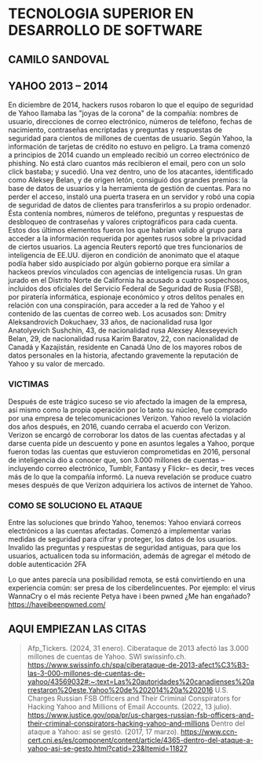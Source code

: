 # TECNOLOGIA SUPERIOR EN DESARROLLO DE SOFTWARE
## CAMILO SANDOVAL
## YAHOO 2013 – 2014
En diciembre de 2014, hackers rusos robaron lo que el equipo de seguridad de Yahoo llamaba las "joyas de la corona" de la compañía: nombres de usuario, direcciones de correo electrónico, números de teléfono, fechas de nacimiento, contraseñas encriptadas y preguntas y respuestas de seguridad para cientos de millones de cuentas de usuario. Según Yahoo, la información de tarjetas de crédito no estuvo en peligro.
La trama comenzó a principios de 2014 cuando un empleado recibió un correo electrónico de phishing. No está claro cuantos más recibieron el email, pero con un solo click bastaba; y sucedió. Una vez dentro, uno de los atacantes, identificado como Aleksey Belan, y de origen letón, consiguió dos grandes premios: la base de datos de usuarios y la herramienta de gestión de cuentas. Para no perder el acceso, instaló una puerta trasera en un servidor y robó una copia de seguridad de datos de clientes para transferirlos a su propio ordenador. Ésta contenía nombres, números de teléfono, preguntas y respuestas de desbloqueo de contraseñas y valores criptográficos para cada cuenta. Estos dos últimos elementos fueron los que habrían valido al grupo para acceder a la información requerida por agentes rusos sobre la privacidad de ciertos usuarios.
La agencia Reuters reportó que tres funcionarios de inteligencia de EE.UU. dijeron en condición de anonimato que el ataque podía haber sido auspiciado por algún gobierno porque era similar a hackeos previos vinculados con agencias de inteligencia rusas.
Un gran jurado en el Distrito Norte de California ha acusado a cuatro sospechosos, incluidos dos oficiales del Servicio Federal de Seguridad de Rusia (FSB), por piratería informática, espionaje económico y otros delitos penales en relación con una conspiración, para acceder a la red de Yahoo y el contenido de las cuentas de correo web. Los acusados son:
    Dmitry Aleksandrovich Dokuchaev, 33 años, de nacionalidad rusa
    Igor Anatolyevich Sushchin, 43, de nacionalidad rusa
    Alexsey Alexseyevich Belan, 29, de nacionalidad rusa
    Karim Baratov, 22, con nacionalidad de Canadá y Kazajistán, residente en Canadá
Uno de los mayores robos de datos personales en la historia, afectando gravemente la reputación de Yahoo y su valor de mercado.
### VICTIMAS
Después de este trágico suceso se vio afectado la imagen de la empresa, así mismo como la propia operación por lo tanto su núcleo, fue comprado por una empresa de telecomunicaciones Verizon. Yahoo reveló la violación dos años después, en 2016, cuando cerraba el acuerdo con Verizon. Verizon se encargó de corroborar los datos de las cuentas afectadas y al darse cuenta pide un descuento y pone en asuntos legales a Yahoo, porque fueron todas las cuentas que estuvieron comprometidas en 2016, personal de inteligencia dio a conocer que, son 3.000 millones de cuentas –incluyendo correo electrónico, Tumblr, Fantasy y Flickr– es decir, tres veces más de lo que la compañía informó.
La nueva revelación se produce cuatro meses después de que Verizon adquiriera los activos de internet de Yahoo.
### COMO SE SOLUCIONO EL ATAQUE
Entre las soluciones que brindo Yahoo, tenemos:
Yahoo enviará correos electrónicos a las cuentas afectadas.
Comenzó a implementar varias medidas de seguridad para cifrar y proteger, los datos de los usuarios.
Invalido las preguntas y respuestas de seguridad antiguas, para que los usuarios, actualicen toda su información, además de agregar el método de doble autenticación 2FA

Lo que antes parecía una posibilidad remota, se está convirtiendo en una experiencia común: ser presa de los ciberdelincuentes. Por ejemplo: el virus WannaCry o el más reciente Petya
have i been pwned
¿Me han engañado?
https://haveibeenpwned.com/

## AQUI EMPIEZAN LAS CITAS
> Afp_Tickers. (2024, 31 enero). Ciberataque de 2013 afectó las 3.000 millones de cuentas de Yahoo. SWI swissinfo.ch. https://www.swissinfo.ch/spa/ciberataque-de-2013-afect%C3%B3-las-3-000-millones-de-cuentas-de-yahoo/43569032#:~:text=Las%20autoridades%20canadienses%20arrestaron%20este,Yahoo%20de%202014%20a%202016
> U.S. Charges Russian FSB Officers and Their Criminal Conspirators for Hacking Yahoo and Millions of Email Accounts. (2022, 13 julio). https://www.justice.gov/opa/pr/us-charges-russian-fsb-officers-and-their-criminal-conspirators-hacking-yahoo-and-millions
> Dentro del ataque a Yahoo: así se gestó. (2017, 17 marzo). https://www.ccn-cert.cni.es/es/component/content/article/4365-dentro-del-ataque-a-yahoo-asi-se-gesto.html?catid=23&Itemid=11827
